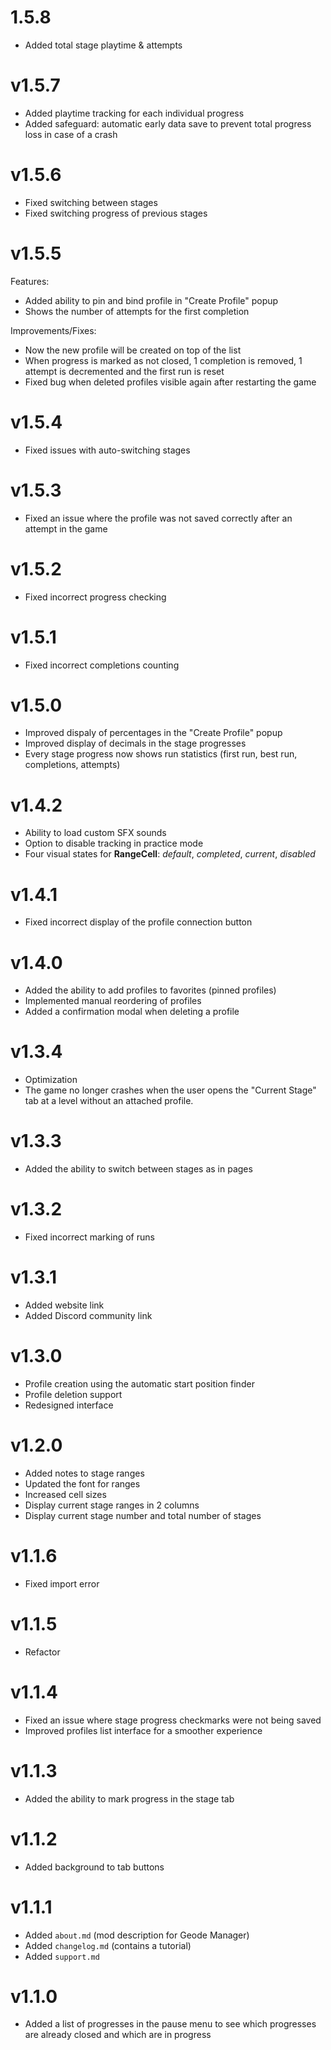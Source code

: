 # 1.5.8
- Added total stage playtime & attempts

# v1.5.7
- Added playtime tracking for each individual progress
- Added safeguard: automatic early data save to prevent total progress loss in case of a crash

# v1.5.6
- Fixed switching between stages
- Fixed switching progress of previous stages

# v1.5.5
Features:
- Added ability to pin and bind profile in "Create Profile" popup
- Shows the number of attempts for the first completion

Improvements/Fixes:
- Now the new profile will be created on top of the list
- When progress is marked as not closed, 1 completion is removed, 1 attempt is decremented and the first run is reset
- Fixed bug when deleted profiles visible again after restarting the game

# v1.5.4
- Fixed issues with auto-switching stages

# v1.5.3
- Fixed an issue where the profile was not saved correctly after an attempt in the game

# v1.5.2
- Fixed incorrect progress checking

# v1.5.1
- Fixed incorrect completions counting

# v1.5.0
- Improved dispaly of percentages in the "Create Profile" popup
- Improved display of decimals in the stage progresses
- Every stage progress now shows run statistics (first run, best run, completions, attempts)

# v1.4.2
- Ability to load custom SFX sounds
- Option to disable tracking in practice mode
- Four visual states for **RangeCell**: *default*, *completed*, *current*, *disabled*

# v1.4.1
- Fixed incorrect display of the profile connection button

# v1.4.0
- Added the ability to add profiles to favorites (pinned profiles)
- Implemented manual reordering of profiles
- Added a confirmation modal when deleting a profile

# v1.3.4
- Optimization
- The game no longer crashes when the user opens the "Current Stage" tab at a level without an attached profile.

# v1.3.3
- Added the ability to switch between stages as in pages

# v1.3.2
- Fixed incorrect marking of runs

# v1.3.1
- Added website link
- Added Discord community link

# v1.3.0
- Profile creation using the automatic start position finder
- Profile deletion support
- Redesigned interface

# v1.2.0
- Added notes to stage ranges
- Updated the font for ranges
- Increased cell sizes
- Display current stage ranges in 2 columns
- Display current stage number and total number of stages

# v1.1.6
- Fixed import error

# v1.1.5
- Refactor

# v1.1.4
- Fixed an issue where stage progress checkmarks were not being saved
- Improved profiles list interface for a smoother experience

# v1.1.3
- Added the ability to mark progress in the stage tab

# v1.1.2
- Added background to tab buttons

# v1.1.1
- Added `about.md` (mod description for Geode Manager)
- Added `changelog.md` (contains a tutorial)
- Added `support.md`

# v1.1.0
- Added a list of progresses in the pause menu to see which progresses are already closed and which are in progress